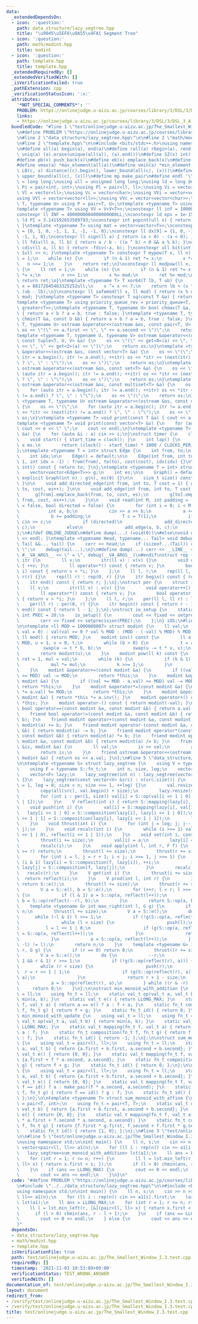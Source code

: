```yaml
---
data:
  _extendedDependsOn:
  - icon: ':question:'
    path: data_structure/lazy_segtree.hpp
    title: "\u9045\u5EF6\u8A55\u4FA1 Segment Tree"
  - icon: ':question:'
    path: math/modint.hpp
    title: modint
  - icon: ':question:'
    path: template.hpp
    title: template.hpp
  _extendedRequiredBy: []
  _extendedVerifiedWith: []
  _isVerificationFailed: true
  _pathExtension: cpp
  _verificationStatusIcon: ':x:'
  attributes:
    '*NOT_SPECIAL_COMMENTS*': ''
    PROBLEM: https://onlinejudge.u-aizu.ac.jp/courses/library/3/DSL/3/DSL_3_A
    links:
    - https://onlinejudge.u-aizu.ac.jp/courses/library/3/DSL/3/DSL_3_A
  bundledCode: "#line 1 \"test/onlinejudge.u-aizu.ac.jp/The_Smallest_Window_I.3.test.cpp\"\
    \n#define PROBLEM \"https://onlinejudge.u-aizu.ac.jp/courses/library/3/DSL/3/DSL_3_A\"\
    \n#line 2 \"data_structure/lazy_segtree.hpp\"\n\n#line 2 \"math/modint.hpp\"\n\
    \n#line 2 \"template.hpp\"\n\n#include <bits/stdc++.h>\nusing namespace std;\n\
    \n#define all(a) begin(a), end(a)\n#define rall(a) rbegin(a), rend(a)\n#define\
    \ uniq(a) (a).erase(unique(all(a)), (a).end())\n#define SZ(x) int((x).size())\n\
    #define pb(x) push_back(x)\n#define eb(x) emplace_back(x)\n#define vsum(x) reduce(all(x))\n\
    #define vmax(a) *max_element(all(a))\n#define vmin(a) *min_element(all(a))\n#define\
    \ LB(c, x) distance((c).begin(), lower_bound(all(c), (x)))\n#define UB(c, x) distance((c).begin(),\
    \ upper_bound(all(c), (x)))\n#define mp make_pair\n#define endl '\\n'\nusing ll\
    \ = long long;\nusing ull = unsigned long long;\nusing ld = long double;\nusing\
    \ Pi = pair<int, int>;\nusing Pl = pair<ll, ll>;\nusing Vi = vector<int>;\nusing\
    \ Vl = vector<ll>;\nusing Vc = vector<char>;\nusing VVi = vector<vector<int>>;\n\
    using VVl = vector<vector<ll>>;\nusing VVc = vector<vector<char>>;\ntemplate <typename\
    \ T, typename U> using P = pair<T, U>;\ntemplate <typename T> using V = vector<T>;\n\
    template <typename T> using VV = V<V<T>>;\nconstexpr ll inf = 1000000000ll;\n\
    constexpr ll INF = 4000000004000000000LL;\nconstexpr ld eps = 1e-15;\nconstexpr\
    \ ld PI = 3.141592653589793;\nconstexpr int popcnt(ull x) { return __builtin_popcountll(x);\
    \ }\ntemplate <typename T> using mat = vector<vector<T>>;\nconstexpr ll dy[9]\
    \ = {0, 1, 0, -1, 1, 1, -1, -1, 0};\nconstexpr ll dx[9] = {1, 0, -1, 0, 1, -1,\
    \ -1, 1, 0};\nconstexpr ll sign(ll a) { return (a > 0) - (a < 0); }\nconstexpr\
    \ ll fdiv(ll a, ll b) { return a / b - ((a ^ b) < 0 && a % b); }\nconstexpr ll\
    \ cdiv(ll a, ll b) { return -fdiv(-a, b); }\nconstexpr ull bit(int n) { return\
    \ 1ull << n; }\ntemplate <typename T> constexpr T mypow(T x, ll n) {\n    T ret\
    \ = 1;\n    while (n) {\n        if (n & 1) ret *= x;\n        x *= x;\n     \
    \   n >>= 1;\n    }\n    return ret;\n}\nconstexpr ll modpow(ll x, ll n, ll mod)\
    \ {\n    ll ret = 1;\n    while (n) {\n        if (n & 1) ret *= x;\n        x\
    \ *= x;\n        n >>= 1;\n        x %= mod;\n        ret %= mod;\n    }\n   \
    \ return ret;\n}\ntemplate <typename T> T xor64(T lb, T ub) {\n    static ull\
    \ x = 88172645463325252ull;\n    x ^= x << 7;\n    return lb + (x ^= x >> 9) %\
    \ (ub - lb);\n}\nconstexpr ll safemod(ll x, ll mod) { return (x % mod + mod) %\
    \ mod; }\ntemplate <typename T> constexpr T sq(const T &a) { return a * a; }\n\
    template <typename T> using priority_queue_rev = priority_queue<T, vector<T>,\
    \ greater<T>>;\ntemplate <typename T, typename U> bool chmax(T &a, const U &b)\
    \ { return a < b ? a = b, true : false; }\ntemplate <typename T, typename U> bool\
    \ chmin(T &a, const U &b) { return a > b ? a = b, true : false; }\ntemplate <typename\
    \ T, typename U> ostream &operator<<(ostream &os, const pair<T, U> &a) {\n   \
    \ os << \"(\" << a.first << \", \" << a.second << \")\";\n    return os;\n}\n\
    template <typename T, typename U, typename V> ostream &operator<<(ostream &os,\
    \ const tuple<T, U, V> &a) {\n    os << \"(\" << get<0>(a) << \", \" << get<1>(a)\
    \ << \", \" << get<2>(a) << \")\";\n    return os;\n}\ntemplate <typename T> ostream\
    \ &operator<<(ostream &os, const vector<T> &a) {\n    os << \"(\";\n    for (auto\
    \ itr = a.begin(); itr != a.end(); ++itr) os << *itr << (next(itr) != a.end()\
    \ ? \", \" : \"\");\n    os << \")\";\n    return os;\n}\ntemplate <typename T>\
    \ ostream &operator<<(ostream &os, const set<T> &a) {\n    os << \"(\";\n    for\
    \ (auto itr = a.begin(); itr != a.end(); ++itr) os << *itr << (next(itr) != a.end()\
    \ ? \", \" : \"\");\n    os << \")\";\n    return os;\n}\ntemplate <typename T>\
    \ ostream &operator<<(ostream &os, const multiset<T> &a) {\n    os << \"(\";\n\
    \    for (auto itr = a.begin(); itr != a.end(); ++itr) os << *itr << (next(itr)\
    \ != a.end() ? \", \" : \"\");\n    os << \")\";\n    return os;\n}\ntemplate\
    \ <typename T, typename U> ostream &operator<<(ostream &os, const map<T, U> &a)\
    \ {\n    os << \"(\";\n    for (auto itr = a.begin(); itr != a.end(); ++itr) os\
    \ << *itr << (next(itr) != a.end() ? \", \" : \"\");\n    os << \")\";\n    return\
    \ os;\n}\ntemplate <typename T> void print(const T &a) { cout << a << endl; }\n\
    template <typename T> void print(const vector<T> &v) {\n    for (auto &e : v)\
    \ cout << e << \" \";\n    cout << endl;\n}\ntemplate <typename T> void scan(vector<T>\
    \ &a) {\n    for (auto &i : a) cin >> i;\n}\nstruct timer {\n    clock_t start_time;\n\
    \    void start() { start_time = clock(); }\n    int lap() {\n        // return\
    \ x ms.\n        return (clock() - start_time) * 1000 / CLOCKS_PER_SEC;\n    }\n\
    };\ntemplate <typename T = int> struct Edge {\n    int from, to;\n    T cost;\n\
    \    int idx;\n\n    Edge() = default;\n\n    Edge(int from, int to, T cost =\
    \ 1, int idx = -1) : from(from), to(to), cost(cost), idx(idx) {}\n\n    operator\
    \ int() const { return to; }\n};\ntemplate <typename T = int> struct Graph {\n\
    \    vector<vector<Edge<T>>> g;\n    int es;\n\n    Graph() = default;\n\n   \
    \ explicit Graph(int n) : g(n), es(0) {}\n\n    size_t size() const { return g.size();\
    \ }\n\n    void add_directed_edge(int from, int to, T cost = 1) { g[from].emplace_back(from,\
    \ to, cost, es++); }\n\n    void add_edge(int from, int to, T cost = 1) {\n  \
    \      g[from].emplace_back(from, to, cost, es);\n        g[to].emplace_back(to,\
    \ from, cost, es++);\n    }\n\n    void read(int M, int padding = -1, bool weighted\
    \ = false, bool directed = false) {\n        for (int i = 0; i < M; i++) {\n \
    \           int a, b;\n            cin >> a >> b;\n            a += padding;\n\
    \            b += padding;\n            T c = T(1);\n            if (weighted)\
    \ cin >> c;\n            if (directed)\n                add_directed_edge(a, b,\
    \ c);\n            else\n                add_edge(a, b, c);\n        }\n    }\n\
    };\n#ifdef ONLINE_JUDGE\n#define dump(...) (void(0))\n#else\nvoid debug() { cerr\
    \ << endl; }\ntemplate <typename Head, typename... Tail> void debug(Head &&head,\
    \ Tail &&... tail) {\n    cerr << head;\n    if (sizeof...(Tail)) cerr << \",\
    \ \";\n    debug(tail...);\n}\n#define dump(...) cerr << __LINE__ << \": \" <<\
    \ #__VA_ARGS__ << \" = \", debug(__VA_ARGS__)\n#endif\nstruct rep {\n    struct\
    \ itr {\n        ll v;\n        itr(ll v) : v(v) {}\n        void operator++()\
    \ { ++v; }\n        ll operator*() const { return v; }\n        bool operator!=(itr\
    \ i) const { return v < *i; }\n    };\n    ll l, r;\n    rep(ll l, ll r) : l(l),\
    \ r(r) {}\n    rep(ll r) : rep(0, r) {}\n    itr begin() const { return l; };\n\
    \    itr end() const { return r; };\n};\nstruct per {\n    struct itr {\n    \
    \    ll v;\n        itr(ll v) : v(v) {}\n        void operator++() { --v; }\n\
    \        ll operator*() const { return v; }\n        bool operator!=(itr i) const\
    \ { return v > *i; }\n    };\n    ll l, r;\n    per(ll l, ll r) : l(l), r(r) {}\n\
    \    per(ll r) : per(0, r) {}\n    itr begin() const { return r - 1; };\n    itr\
    \ end() const { return l - 1; };\n};\nstruct io_setup {\n    static constexpr\
    \ int PREC = 20;\n    io_setup() {\n        cout << fixed << setprecision(PREC);\n\
    \        cerr << fixed << setprecision(PREC);\n    };\n} iOS;\n#line 4 \"math/modint.hpp\"\
    \n\ntemplate <ll MOD = 1000000007> struct modint {\n    ll val;\n    modint(ll\
    \ val = 0) : val(val >= 0 ? val % MOD : (MOD - (-val) % MOD) % MOD) {}\n    static\
    \ ll mod() { return MOD; }\n    modint inv() const {\n        ll a = val, b =\
    \ MOD, u = 1, v = 0, t;\n        while (b > 0) {\n            t = a / b;\n   \
    \         swap(a -= t * b, b);\n            swap(u -= t * v, v);\n        }\n\
    \        return modint(u);\n    }\n    modint pow(ll k) const {\n        modint\
    \ ret = 1, mul = val;\n        while (k) {\n            if (k & 1) ret *= mul;\n\
    \            mul *= mul;\n            k >>= 1;\n        }\n        return ret;\n\
    \    }\n    modint &operator+=(const modint &a) {\n        if ((val += a.val)\
    \ >= MOD) val -= MOD;\n        return *this;\n    }\n    modint &operator-=(const\
    \ modint &a) {\n        if ((val += MOD - a.val) >= MOD) val -= MOD;\n       \
    \ return *this;\n    }\n    modint &operator*=(const modint &a) {\n        (val\
    \ *= a.val) %= MOD;\n        return *this;\n    }\n    modint &operator/=(const\
    \ modint &a) { return *this *= a.inv(); }\n    modint operator+() const { return\
    \ *this; }\n    modint operator-() const { return modint(-val); }\n    friend\
    \ bool operator==(const modint &a, const modint &b) { return a.val == b.val; }\n\
    \    friend bool operator!=(const modint &a, const modint &b) { return rel_ops::operator!=(a,\
    \ b); }\n    friend modint operator+(const modint &a, const modint &b) { return\
    \ modint(a) += b; }\n    friend modint operator-(const modint &a, const modint\
    \ &b) { return modint(a) -= b; }\n    friend modint operator*(const modint &a,\
    \ const modint &b) { return modint(a) *= b; }\n    friend modint operator/(const\
    \ modint &a, const modint &b) { return modint(a) /= b; }\n    friend istream &operator>>(istream\
    \ &is, modint &a) {\n        ll val;\n        is >> val;\n        a = modint(val);\n\
    \        return is;\n    }\n    friend ostream &operator<<(ostream &os, const\
    \ modint &a) { return os << a.val; }\n};\n#line 5 \"data_structure/lazy_segtree.hpp\"\
    \n\ntemplate <typename S> struct lazy_segtree {\n    using V = typename S::val_t;\n\
    \    using F = typename S::fn_t;\n    int n, size, log;\n    vector<V> val;\n\
    \    vector<F> lazy;\n    lazy_segtree(int n) : lazy_segtree(vector(n, S::e()))\
    \ {}\n    lazy_segtree(const vector<V> &src) : n(src.size()) {\n        for (size\
    \ = 1, log = 0; size < n; size <<= 1, ++log) {}\n        val.resize(size << 1);\n\
    \        copy(all(src), val.begin() + size);\n        lazy.resize(size << 1, S::id());\n\
    \        for (int i : per(1, size)) val[i] = S::op(val[i << 1 | 0], val[i << 1\
    \ | 1]);\n    }\n    V reflect(int i) { return S::mapping(lazy[i], val[i]); }\n\
    \    void push(int i) {\n        val[i] = S::mapping(lazy[i], val[i]);\n     \
    \   lazy[i << 1 | 0] = S::composition(lazy[i], lazy[i << 1 | 0]);\n        lazy[i\
    \ << 1 | 1] = S::composition(lazy[i], lazy[i << 1 | 1]);\n        lazy[i] = S::id();\n\
    \    }\n    void thrust(int i) {\n        for (int j = log; j; j--) push(i >>\
    \ j);\n    }\n    void recalc(int i) {\n        while (i >>= 1) val[i] = S::op(reflect(i\
    \ << 1 | 0), reflect(i << 1 | 1));\n    }\n    void set(int i, const V &a) {\n\
    \        thrust(i += size);\n        val[i] = a;\n        lazy[i] = S::id();\n\
    \        recalc(i);\n    }\n    void apply(int l, int r, F f) {\n        if (l\
    \ >= r) return;\n        thrust(l += size);\n        thrust(r += size - 1);\n\
    \        for (int i = l, j = r + 1; i < j; i >>= 1, j >>= 1) {\n            if\
    \ (i & 1) lazy[i] = S::composition(f, lazy[i]), ++i;\n            if (j & 1) --j,\
    \ lazy[j] = S::composition(f, lazy[j]);\n        }\n        recalc(l);\n     \
    \   recalc(r);\n    }\n    V get(int i) {\n        thrust(i += size);\n      \
    \  return reflect(i);\n    }\n    V prod(int l, int r) {\n        if (l >= r)\
    \ return S::e();\n        thrust(l += size);\n        thrust(r += size - 1);\n\
    \        V a = S::e(), b = S::e();\n        for (++r; l < r; l >>= 1, r >>= 1)\
    \ {\n            if (l & 1) a = S::op(a, reflect(l++));\n            if (r & 1)\
    \ b = S::op(reflect(--r), b);\n        }\n        return S::op(a, b);\n    }\n\
    \    template <typename G> int max_right(int l, G g) {\n        if (l == n) return\
    \ n;\n        thrust(l += size);\n        V a = S::e();\n        do {\n      \
    \      while (~l & 1) l >>= 1;\n            if (!g(S::op(a, reflect(l)))) {\n\
    \                while (l < size) {\n                    push(l);\n          \
    \          l = l << 1 | 0;\n                    if (g(S::op(a, reflect(l)))) a\
    \ = S::op(a, reflect(l++));\n                }\n                return l - size;\n\
    \            }\n            a = S::op(a, reflect(l++));\n        } while ((l &\
    \ -l) != l);\n        return n;\n    }\n    template <typename G> int min_left(int\
    \ r, G g) {\n        if (r == 0) return 0;\n        thrust((r += size) - 1);\n\
    \        V a = S::e();\n        do {\n            --r;\n            while (r >\
    \ 1 && r & 1) r >>= 1;\n            if (!g(S::op(reflect(r), a))) {\n        \
    \        while (r < size) {\n                    push(r);\n                  \
    \  r = r << 1 | 1;\n                    if (g(S::op(reflect(r), a))) a = S::op(reflect(r--),\
    \ a);\n                }\n                return r + 1 - size;\n            }\n\
    \            a = S::op(reflect(r), a);\n        } while ((r & -r) != r);\n   \
    \     return 0;\n    }\n};\n\nstruct min_monoid_with_addition {\n    using val_t\
    \ = ll;\n    using fn_t = ll;\n    static val_t op(val_t a, val_t b) { return\
    \ min(a, b); }\n    static val_t e() { return LLONG_MAX; }\n    static val_t mapping(fn_t\
    \ f, val_t a) { return a == e() ? a : f + a; }\n    static fn_t composition(fn_t\
    \ f, fn_t g) { return f + g; }\n    static fn_t id() { return 0; }\n};\n\nstruct\
    \ min_monoid_with_update {\n    using val_t = ll;\n    using fn_t = ll;\n    static\
    \ val_t op(val_t a, val_t b) { return min(a, b); }\n    static val_t e() { return\
    \ LLONG_MAX; }\n    static val_t mapping(fn_t f, val_t a) { return f == id() ?\
    \ a : f; }\n    static fn_t composition(fn_t f, fn_t g) { return f == id() ? g\
    \ : f; }\n    static fn_t id() { return -1; };\n};\n\nstruct sum_monoid_with_addition\
    \ {\n    using val_t = pair<ll, ll>;\n    using fn_t = ll;\n    static val_t op(val_t\
    \ a, val_t b) { return {a.first + b.first, a.second + b.second}; }\n    static\
    \ val_t e() { return {0, 0}; }\n    static val_t mapping(fn_t f, val_t a) { return\
    \ {a.first + f * a.second, a.second}; }\n    static fn_t composition(fn_t f, fn_t\
    \ g) { return f + g; }\n    static fn_t id() { return 0; };\n};\n\nstruct sum_monoid_with_update\
    \ {\n    using val_t = pair<ll, ll>;\n    using fn_t = ll;\n    static val_t op(val_t\
    \ a, val_t b) { return {a.first + b.first, a.second + b.second}; }\n    static\
    \ val_t e() { return {0, 0}; }\n    static val_t mapping(fn_t f, val_t a) { return\
    \ f == id() ? a : make_pair(f * a.second, a.second); }\n    static fn_t composition(fn_t\
    \ f, fn_t g) { return f == id() ? g : f; }\n    static fn_t id() { return LLONG_MIN;\
    \ };\n};\n\ntemplate <typename T> struct sum_monoid_with_affine {\n    using val_t\
    \ = pair<T, int>;\n    using fn_t = pair<T, T>;\n    static val_t op(val_t a,\
    \ val_t b) { return {a.first + b.first, a.second + b.second}; }\n    static val_t\
    \ e() { return {0, 0}; }\n    static val_t mapping(fn_t f, val_t a) { return {f.first\
    \ * a.first + f.second * a.second, a.second}; }\n    static fn_t composition(fn_t\
    \ f, fn_t g) { return {f.first * g.first, f.second + f.first * g.second}; }\n\
    \    static fn_t id() { return {1, 0}; };\n};\n#line 3 \"test/onlinejudge.u-aizu.ac.jp/The_Smallest_Window_I.3.test.cpp\"\
    \n\n#line 5 \"test/onlinejudge.u-aizu.ac.jp/The_Smallest_Window_I.3.test.cpp\"\
    \nusing namespace std;\n\nint main() {\n    ll n, s;\n    cin >> n >> s;\n   \
    \ vector<pair<ll, ll>> a1(n);\n    for (ll i : rep(n)) cin >> a1[i].first;\n \
    \   lazy_segtree<sum_monoid_with_addition> lst(a1);\n    ll ans = LLONG_MAX;\n\
    \    for (int r = 1; r <= n; r++) {\n        ll l = lst.min_left(r, [&](pair<ll,\
    \ ll> x) { return x.first < s; });\n        if (l > 0) chmin(ans, r - l + 1);\n\
    \    }\n    if (ans == LLONG_MAX) {\n        cout << 0 << endl;\n    } else {\n\
    \        cout << ans << endl;\n    }\n}\n"
  code: "#define PROBLEM \"https://onlinejudge.u-aizu.ac.jp/courses/library/3/DSL/3/DSL_3_A\"\
    \n#include \"../../data_structure/lazy_segtree.hpp\"\n\n#include <bits/stdc++.h>\n\
    using namespace std;\n\nint main() {\n    ll n, s;\n    cin >> n >> s;\n    vector<pair<ll,\
    \ ll>> a1(n);\n    for (ll i : rep(n)) cin >> a1[i].first;\n    lazy_segtree<sum_monoid_with_addition>\
    \ lst(a1);\n    ll ans = LLONG_MAX;\n    for (int r = 1; r <= n; r++) {\n    \
    \    ll l = lst.min_left(r, [&](pair<ll, ll> x) { return x.first < s; });\n  \
    \      if (l > 0) chmin(ans, r - l + 1);\n    }\n    if (ans == LLONG_MAX) {\n\
    \        cout << 0 << endl;\n    } else {\n        cout << ans << endl;\n    }\n\
    }"
  dependsOn:
  - data_structure/lazy_segtree.hpp
  - math/modint.hpp
  - template.hpp
  isVerificationFile: true
  path: test/onlinejudge.u-aizu.ac.jp/The_Smallest_Window_I.3.test.cpp
  requiredBy: []
  timestamp: '2021-11-03 10:53:09+09:00'
  verificationStatus: TEST_WRONG_ANSWER
  verifiedWith: []
documentation_of: test/onlinejudge.u-aizu.ac.jp/The_Smallest_Window_I.3.test.cpp
layout: document
redirect_from:
- /verify/test/onlinejudge.u-aizu.ac.jp/The_Smallest_Window_I.3.test.cpp
- /verify/test/onlinejudge.u-aizu.ac.jp/The_Smallest_Window_I.3.test.cpp.html
title: test/onlinejudge.u-aizu.ac.jp/The_Smallest_Window_I.3.test.cpp
---
```

